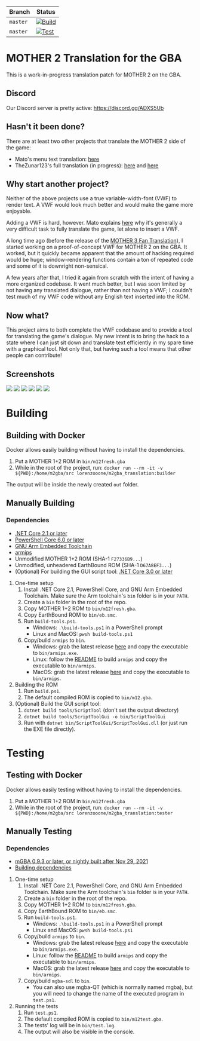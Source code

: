 | Branch | Status |
| --- | --- |
| `master` | [![Build](https://github.com/jeffman/Mother2GbaTranslation/actions/workflows/build_master.yml/badge.svg)](https://github.com/jeffman/Mother2GbaTranslation/actions/workflows/build_master.yml) |
| `master` | [![Test](https://github.com/jeffman/Mother2GbaTranslation/actions/workflows/test_master.yml/badge.svg)](https://github.com/jeffman/Mother2GbaTranslation/actions/workflows/test_master.yml) |

# MOTHER 2 Translation for the GBA
This is a work-in-progress translation patch for MOTHER 2 on the GBA.

## Discord
Our Discord server is pretty active: https://discord.gg/ADXS5Ub

## Hasn't it been done?
There are at least two other projects that translate the MOTHER 2 side of the game:
- Mato's menu text translation: [here](http://mother12.earthboundcentral.com/)
- TheZunar123's full translation (in progress): [here](http://earthboundcentral.com/forum/viewtopic.php?f=3&t=526) and [here](http://forum.starmen.net/forum/Games/Mother2/Mother-2-Fan-Translation/page/1/)

## Why start another project?
Neither of the above projects use a true variable-width-font (VWF) to render text. A VWF would look much better and would make the game more enjoyable.

Adding a VWF is hard, however. Mato explains [here](http://earthboundcentral.com/2011/04/a-look-at-the-mother-2-side/) why it's generally a very difficult task to fully translate the game, let alone to insert a VWF.

A long time ago (before the release of the [MOTHER 3 Fan Translation](http://mother3.fobby.net)), I started working on a proof-of-concept VWF for MOTHER 2 on the GBA. It worked, but it quickly became apparent that the amount of hacking required would be huge; window-rendering functions contain a ton of repeated code and some of it is downright non-sensical.

A few years after that, I tried it again from scratch with the intent of having a more organized codebase. It went much better, but I was soon limited by not having any translated dialogue, rather than not having a VWF; I couldn't test much of my VWF code without any English text inserted into the ROM.

## Now what?
This project aims to both complete the VWF codebase and to provide a tool for translating the game's dialogue. My new intent is to bring the hack to a state where I can just sit down and translate text efficiently in my spare time with a graphical tool. Not only that, but having such a tool means that other people can contribute!

## Screenshots
![](./screenshots/itshappening2.png) ![](./screenshots/itshappening4.png) ![](./screenshots/itshappening5.png) ![](./screenshots/m2-status2.png) ![](./screenshots/m2-battle-slugs.png) ![](./screenshots/m2-fileselect.png)

# Building

## Building with Docker
Docker allows easily building without having to install the dependencies.

1. Put a MOTHER 1+2 ROM in `bin/m12fresh.gba`
2. While in the root of the project, run: `docker run --rm -it -v ${PWD}:/home/m2gba/src lorenzooone/m2gba_translation:builder`

The output will be inside the newly created `out` folder.

## Manually Building

### Dependencies
- [.NET Core 2.1 or later](https://dotnet.microsoft.com/download)
- [PowerShell Core 6.0 or later](https://docs.microsoft.com/en-us/powershell/scripting/install/installing-powershell?view=powershell-6)
- [GNU Arm Embedded Toolchain](https://developer.arm.com/open-source/gnu-toolchain/gnu-rm/downloads)
- [armips](https://github.com/Kingcom/armips)
- Unmodified MOTHER 1+2 ROM (SHA-1 `F27336B9...`)
- Unmodified, unheadered EarthBound ROM (SHA-1 `D67A8EF3...`)
- (Optional) For building the GUI script tool: [.NET Core 3.0 or later](https://dotnet.microsoft.com/download/dotnet-core/3.0)

1. One-time setup
    1. Install .NET Core 2.1, PowerShell Core, and GNU Arm Embedded Toolchain. Make sure the Arm toolchain's `bin` folder is in your `PATH`.
    2. Create a `bin` folder in the root of the repo.
    3. Copy MOTHER 1+2 ROM to `bin/m12fresh.gba`.
    4. Copy EarthBound ROM to `bin/eb.smc`.
    5. Run `build-tools.ps1`.
        - Windows: `.\build-tools.ps1` in a PowerShell prompt
        - Linux and MacOS: `pwsh build-tools.ps1`
    6. Copy/build `armips` to `bin`.
        - Windows: grab the latest release [here](https://github.com/Kingcom/armips/releases) and copy the executable to `bin/armips.exe`.
        - Linux: follow the [README](https://github.com/Kingcom/armips/blob/master/Readme.md) to build `armips` and copy the executable to `bin/armips`.
        - MacOS: grab the latest release [here](https://github.com/Emory-M/armips/releases) and copy the executable to `bin/armips`.
2. Building the ROM
    1. Run `build.ps1`.
    2. The default compiled ROM is copied to `bin/m12.gba`.
3. (Optional) Build the GUI script tool:
    1. `dotnet build tools/ScriptTool` (don't set the output directory)
    2. `dotnet build tools/ScriptToolGui -o bin/ScriptToolGui`
    3. Run with `dotnet bin/ScriptToolGui/ScriptToolGui.dll` (or just run the EXE file directly).

# Testing

## Testing with Docker
Docker allows easily testing without having to install the dependencies.

1. Put a MOTHER 1+2 ROM in `bin/m12fresh.gba`
2. While in the root of the project, run: `docker run --rm -it -v ${PWD}:/home/m2gba/src lorenzooone/m2gba_translation:tester`

## Manually Testing

### Dependencies
- [mGBA 0.9.3 or later, or nightly built after Nov 29, 2021](https://mgba.io/downloads.html)
- [Building dependencies](#Building)

1. One-time setup
    1. Install .NET Core 2.1, PowerShell Core, and GNU Arm Embedded Toolchain. Make sure the Arm toolchain's `bin` folder is in your `PATH`.
    2. Create a `bin` folder in the root of the repo.
    3. Copy MOTHER 1+2 ROM to `bin/m12fresh.gba`.
    4. Copy EarthBound ROM to `bin/eb.smc`.
    5. Run `build-tools.ps1`.
        - Windows: `.\build-tools.ps1` in a PowerShell prompt
        - Linux and MacOS: `pwsh build-tools.ps1`
    6. Copy/build `armips` to `bin`.
        - Windows: grab the latest release [here](https://github.com/Kingcom/armips/releases) and copy the executable to `bin/armips.exe`.
        - Linux: follow the [README](https://github.com/Kingcom/armips/blob/master/Readme.md) to build `armips` and copy the executable to `bin/armips`.
        - MacOS: grab the latest release [here](https://github.com/Emory-M/armips/releases) and copy the executable to `bin/armips`.
    7. Copy/build `mgba-sdl` to `bin`.
        - You can also use mgba-QT (which is normally named mgba), but you will need to change the name of the executed program in `test.ps1`.
2. Running the tests
    1. Run `test.ps1`.
    2. The default compiled ROM is copied to `bin/m12test.gba`.
    3. The tests' log will be in `bin/test.log`.
    4. The output will also be visible in the console.
